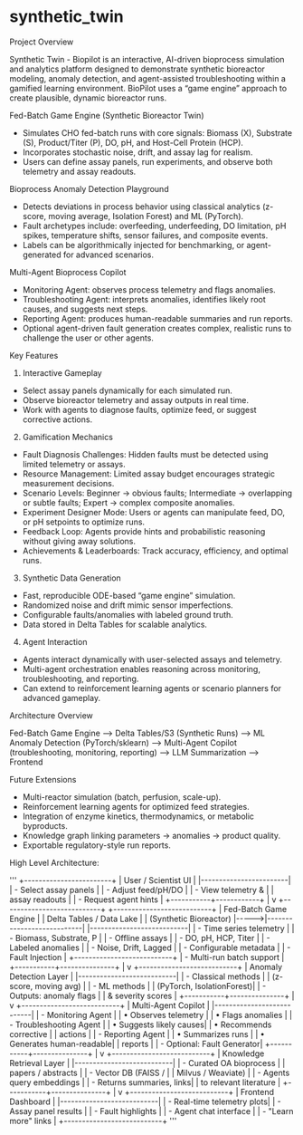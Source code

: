 # synthetic_twin
Project Overview

Synthetic Twin - Biopilot is an interactive, AI-driven bioprocess simulation and analytics platform designed to demonstrate synthetic bioreactor modeling, anomaly detection, and agent-assisted troubleshooting within a gamified learning environment. BioPilot uses a “game engine” approach to create plausible, dynamic bioreactor runs.

Fed-Batch Game Engine (Synthetic Bioreactor Twin)
- Simulates CHO fed-batch runs with core signals: Biomass (X), Substrate (S), Product/Titer (P), DO, pH, and Host-Cell Protein (HCP).
- Incorporates stochastic noise, drift, and assay lag for realism.
- Users can define assay panels, run experiments, and observe both telemetry and assay readouts.

Bioprocess Anomaly Detection Playground
- Detects deviations in process behavior using classical analytics (z-score, moving average, Isolation Forest) and ML (PyTorch).
- Fault archetypes include: overfeeding, underfeeding, DO limitation, pH spikes, temperature shifts, sensor failures, and composite events.
- Labels can be algorithmically injected for benchmarking, or agent-generated for advanced scenarios.

Multi-Agent Bioprocess Copilot
- Monitoring Agent: observes process telemetry and flags anomalies.
- Troubleshooting Agent: interprets anomalies, identifies likely root causes, and suggests next steps.
- Reporting Agent: produces human-readable summaries and run reports.
- Optional agent-driven fault generation creates complex, realistic runs to challenge the user or other agents.

Key Features
1. Interactive Gameplay
- Select assay panels dynamically for each simulated run.
- Observe bioreactor telemetry and assay outputs in real time.
- Work with agents to diagnose faults, optimize feed, or suggest corrective actions.

2. Gamification Mechanics
- Fault Diagnosis Challenges: Hidden faults must be detected using limited telemetry or assays.
- Resource Management: Limited assay budget encourages strategic measurement decisions.
- Scenario Levels: Beginner → obvious faults; Intermediate → overlapping or subtle faults; Expert → complex composite anomalies.
- Experiment Designer Mode: Users or agents can manipulate feed, DO, or pH setpoints to optimize runs.
- Feedback Loop: Agents provide hints and probabilistic reasoning without giving away solutions.
- Achievements & Leaderboards: Track accuracy, efficiency, and optimal runs.

3. Synthetic Data Generation
- Fast, reproducible ODE-based “game engine” simulation.
- Randomized noise and drift mimic sensor imperfections.
- Configurable faults/anomalies with labeled ground truth.
- Data stored in Delta Tables for scalable analytics.

4. Agent Interaction
- Agents interact dynamically with user-selected assays and telemetry.
- Multi-agent orchestration enables reasoning across monitoring, troubleshooting, and reporting.
- Can extend to reinforcement learning agents or scenario planners for advanced gameplay.

Architecture Overview

Fed-Batch Game Engine --> Delta Tables/S3 (Synthetic Runs) --> ML Anomaly Detection (PyTorch/sklearn) --> Multi-Agent Copilot (troubleshooting, monitoring, reporting) --> LLM Summarization --> Frontend

Future Extensions
- Multi-reactor simulation (batch, perfusion, scale-up).
- Reinforcement learning agents for optimized feed strategies.
- Integration of enzyme kinetics, thermodynamics, or metabolic byproducts.
- Knowledge graph linking parameters → anomalies → product quality.
- Exportable regulatory-style run reports.

High Level Architecture:

'''
                              +------------------------+
                              |  User / Scientist UI   |
                              |------------------------|
                              | - Select assay panels  |
                              | - Adjust feed/pH/DO    |
                              | - View telemetry &     |
                              |   assay readouts       |
                              | - Request agent hints  |
                              +-----------+------------+
                                          |
                                          v
+---------------------------+      +---------------------------+
| Fed-Batch Game Engine     |      | Delta Tables / Data Lake  |
| (Synthetic Bioreactor)    |----->|---------------------------|
|---------------------------|      | - Time series telemetry   |
| - Biomass, Substrate, P   |      | - Offline assays          |
| - DO, pH, HCP, Titer      |      | - Labeled anomalies       |
| - Noise, Drift, Lagged    |      | - Configurable metadata   |
| - Fault Injection         |      +---------------------------+
| - Multi-run batch support |
+-----------+---------------+
            |
            v
+---------------------------+
| Anomaly Detection Layer   |
|---------------------------|
| - Classical methods       |
|   (z-score, moving avg)   |
| - ML methods              |
|   (PyTorch, IsolationForest)|
| - Outputs: anomaly flags  |
|   & severity scores       |
+-----------+---------------+
            |
            v
+---------------------------+
| Multi-Agent Copilot       |
|---------------------------|
| - Monitoring Agent        |
|   • Observes telemetry    |
|   • Flags anomalies       |
| - Troubleshooting Agent   |
|   • Suggests likely causes|
|   • Recommends corrective |
|     actions               |
| - Reporting Agent         |
|   • Summarizes runs       |
|   • Generates human-readable|
|     reports               |
| - Optional: Fault Generator|
+-----------+---------------+
            |
            v
+---------------------------+
| Knowledge Retrieval Layer |
|---------------------------|
| - Curated OA bioprocess   |
|   papers / abstracts      |
| - Vector DB (FAISS /      |
|   Milvus / Weaviate)      |
| - Agents query embeddings |
| - Returns summaries, links|
|   to relevant literature  |
+-----------+---------------+
            |
            v
+---------------------------+
| Frontend Dashboard         |
|---------------------------|
| - Real-time telemetry plots|
| - Assay panel results      |
| - Fault highlights         |
| - Agent chat interface     |
| - "Learn more" links       |
+---------------------------+
'''
